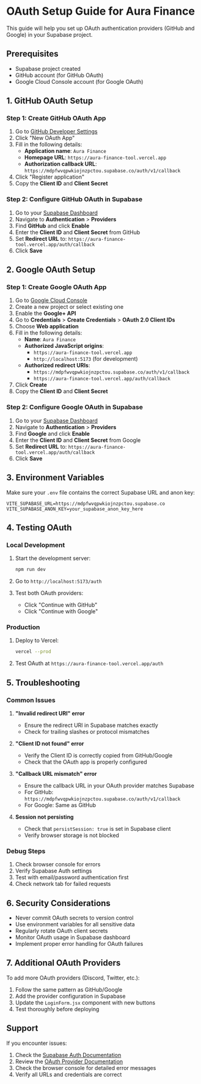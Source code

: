 # OAuth Setup Guide for Aura Finance

This guide will help you set up OAuth authentication providers (GitHub and Google) in your Supabase project.

## Prerequisites

- Supabase project created
- GitHub account (for GitHub OAuth)
- Google Cloud Console account (for Google OAuth)

## 1. GitHub OAuth Setup

### Step 1: Create GitHub OAuth App

1. Go to [GitHub Developer Settings](https://github.com/settings/developers)
2. Click "New OAuth App"
3. Fill in the following details:
   - **Application name**: `Aura Finance`
   - **Homepage URL**: `https://aura-finance-tool.vercel.app`
   - **Authorization callback URL**: `https://mdpfwvqpwkiojnzpctou.supabase.co/auth/v1/callback`
4. Click "Register application"
5. Copy the **Client ID** and **Client Secret**

### Step 2: Configure GitHub OAuth in Supabase

1. Go to your [Supabase Dashboard](https://app.supabase.com)
2. Navigate to **Authentication** > **Providers**
3. Find **GitHub** and click **Enable**
4. Enter the **Client ID** and **Client Secret** from GitHub
5. Set **Redirect URL** to: `https://aura-finance-tool.vercel.app/auth/callback`
6. Click **Save**

## 2. Google OAuth Setup

### Step 1: Create Google OAuth App

1. Go to [Google Cloud Console](https://console.cloud.google.com/)
2. Create a new project or select existing one
3. Enable the **Google+ API**
4. Go to **Credentials** > **Create Credentials** > **OAuth 2.0 Client IDs**
5. Choose **Web application**
6. Fill in the following details:
   - **Name**: `Aura Finance`
   - **Authorized JavaScript origins**:
     - `https://aura-finance-tool.vercel.app`
     - `http://localhost:5173` (for development)
   - **Authorized redirect URIs**:
     - `https://mdpfwvqpwkiojnzpctou.supabase.co/auth/v1/callback`
     - `https://aura-finance-tool.vercel.app/auth/callback`
7. Click **Create**
8. Copy the **Client ID** and **Client Secret**

### Step 2: Configure Google OAuth in Supabase

1. Go to your [Supabase Dashboard](https://app.supabase.com)
2. Navigate to **Authentication** > **Providers**
3. Find **Google** and click **Enable**
4. Enter the **Client ID** and **Client Secret** from Google
5. Set **Redirect URL** to: `https://aura-finance-tool.vercel.app/auth/callback`
6. Click **Save**

## 3. Environment Variables

Make sure your `.env` file contains the correct Supabase URL and anon key:

```env
VITE_SUPABASE_URL=https://mdpfwvqpwkiojnzpctou.supabase.co
VITE_SUPABASE_ANON_KEY=your_supabase_anon_key_here
```

## 4. Testing OAuth

### Local Development

1. Start the development server:

   ```bash
   npm run dev
   ```

2. Go to `http://localhost:5173/auth`

3. Test both OAuth providers:
   - Click "Continue with GitHub"
   - Click "Continue with Google"

### Production

1. Deploy to Vercel:

   ```bash
   vercel --prod
   ```

2. Test OAuth at `https://aura-finance-tool.vercel.app/auth`

## 5. Troubleshooting

### Common Issues

1. **"Invalid redirect URI" error**
   - Ensure the redirect URI in Supabase matches exactly
   - Check for trailing slashes or protocol mismatches

2. **"Client ID not found" error**
   - Verify the Client ID is correctly copied from GitHub/Google
   - Check that the OAuth app is properly configured

3. **"Callback URL mismatch" error**
   - Ensure the callback URL in your OAuth provider matches Supabase
   - For GitHub: `https://mdpfwvqpwkiojnzpctou.supabase.co/auth/v1/callback`
   - For Google: Same as GitHub

4. **Session not persisting**
   - Check that `persistSession: true` is set in Supabase client
   - Verify browser storage is not blocked

### Debug Steps

1. Check browser console for errors
2. Verify Supabase Auth settings
3. Test with email/password authentication first
4. Check network tab for failed requests

## 6. Security Considerations

- Never commit OAuth secrets to version control
- Use environment variables for all sensitive data
- Regularly rotate OAuth client secrets
- Monitor OAuth usage in Supabase dashboard
- Implement proper error handling for OAuth failures

## 7. Additional OAuth Providers

To add more OAuth providers (Discord, Twitter, etc.):

1. Follow the same pattern as GitHub/Google
2. Add the provider configuration in Supabase
3. Update the `LoginForm.jsx` component with new buttons
4. Test thoroughly before deploying

## Support

If you encounter issues:

1. Check the [Supabase Auth Documentation](https://supabase.com/docs/guides/auth)
2. Review the [OAuth Provider Documentation](https://supabase.com/docs/guides/auth/social-login/auth-github)
3. Check the browser console for detailed error messages
4. Verify all URLs and credentials are correct
